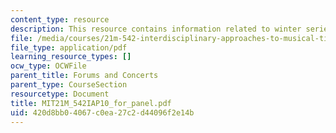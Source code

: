 ```yaml
---
content_type: resource
description: This resource contains information related to winter series panelists.
file: /media/courses/21m-542-interdisciplinary-approaches-to-musical-time-january-iap-2010/420d8bb04067c0ea27c2d44096f2e14b_MIT21M_542IAP10_for_panel.pdf
file_type: application/pdf
learning_resource_types: []
ocw_type: OCWFile
parent_title: Forums and Concerts
parent_type: CourseSection
resourcetype: Document
title: MIT21M_542IAP10_for_panel.pdf
uid: 420d8bb0-4067-c0ea-27c2-d44096f2e14b
---
```

